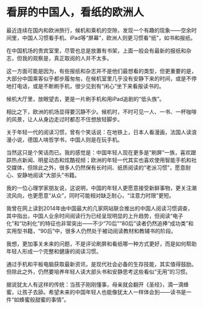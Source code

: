# 看屏的中国人，看纸的欧洲人

最近连续在国内和欧洲旅行，候机和乘机的空隙，发现一个有趣的现象——空余时间里，中国人习惯看手机、iPad等“屏幕”，欧洲人则更习惯看“纸”，如书和报纸。 

在中国机场的贵宾室里，尽管也总是放置有书架，上面一般会有最新的报纸和杂志，但我的观察是，真正取阅的人并不太多。 

这一方面可能是因为，有些报纸和杂志并不是他们最想看的类型，但更重要的是，大部分中国乘客似乎都步履匆匆，在候机室里几乎没有安静下来的时间，或是不停地打电话，或是不断刷手机，很少见到有“闲心”坐下来看报读书的。 

候机大厅里，放眼望去，更是一片刷手机和用iPad追剧的“低头族”。 

相比之下，欧洲的机场显得要沉静不少。候机时，不时可见一人、一书、一杯咖啡的风景，让人从身边走过时都忍不住想放轻脚步。 

关于年轻一代的阅读习惯，曾有个笑话说：在地铁上，日本人看漫画，法国人读浪漫小说，德国人啃哲学书，中国人则是在玩手机。 

当然这只是个笑话而已。我的感觉是：中国年轻人现在更多是“刷屏”一族，喜欢跟踪热点新闻、明星动态和炫酷视频；欧洲的年轻一代其实也喜欢使用智能手机和社交媒体，但除此之外，很多人仍然保有长时间、纸质阅读的“老派习惯”，愿意耐心、安静地阅读“大部头”书籍。 

我的一位心理学家朋友说，这说明，中国的年轻人更愿意接受新鲜事物，更关注潮流风向，也更愿意“从众”，同时可能相对缺乏耐心，“注意力时限”更短。 

我曾在网上读到2014年由中国最大的几家网站联合推出的中国人阅读习惯调查，其中指出，中国人业余时间阅读行为已经呈现明显的上升趋势，但阅读“电子化”和“功利化”的特征也非常突出——不少“70后”“80后”读者仍然追捧“成功类”和实用型书籍，“90后”中，很多人仍然处于被动阅读教材和教辅书的阶段。 

我想，更加事关未来的问题，不是评论刷屏和看纸哪一种方式更好，而是如何帮助年轻人形成一个完整和健康的阅读习惯。 

通过手机和平板电脑获取最新资讯，是现代社会必备的生存技能，其实值得鼓励。但除此之外，仍然要培养年轻人读大部头书和安静思考这些看似“无用”的习惯。 

据说犹太人有这样的传统：当孩子刚刚懂事，母亲就会翻开《圣经》，滴一滴蜂蜜，让孩子去舔。希望未来的中国年轻人也能像犹太人一样体会到——读书是一件“如蜂蜜般甜蜜的事情”。